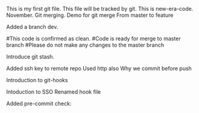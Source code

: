 This is my first git file.
This file will be tracked by git.
This is new-era-code.
November.
Git merging.
Demo for git merge
From master to feature


Added a branch dev.

#This code is confirmed as clean.
#Code is ready for merge to master branch
#Please do not make any changes to the master branch

Introduce git stash.

Added ssh key to remote repo
Used http also
Why we commit before push

Introduction to git-hooks

Intoduction to SSO
Renamed hook file

Added pre-commit check:
